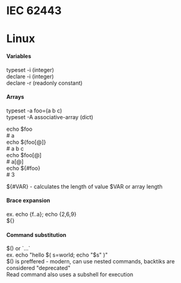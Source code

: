 # IEC 62443


# Linux

#### **Variables**

typeset -i (integer)  
declare -i (integer)  
declare -r (readonly constant)

#### **Arrays**

typeset -a foo=(a b c)  
typeset -A associative-array (dict)

echo $foo  
\# a  
echo ${foo[@]}  
\# a b c  
echo $foo[@]  
\# a[@]  
echo ${#foo}  
\# 3

${#VAR} - calculates the length of value $VAR or array length

#### **Brace expansion**

ex. echo {f..a}; echo {2,6,9}  
${}

#### **Command substitution**

$() or \`...\`   
ex. echo "hello $( s=world; echo "$s" )"  
$() is preffered - modern, can use nested commands, backtiks are considered "deprecated"  
Read command also uses a subshell for execution
